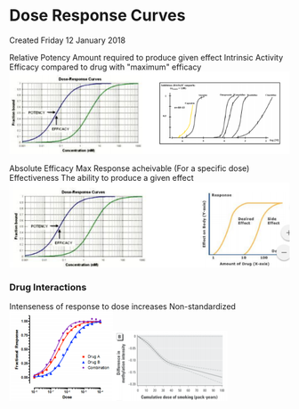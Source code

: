 # Dose Response Curves
Created Friday 12 January 2018

Relative
Potency
Amount required to produce given effect
Intrinsic Activity
Efficacy compared to drug with "maximum" efficacy
![](./Dose_Response_Curves/pasted_image.png)



Absolute
Efficacy
Max Response acheivable
(For a specific dose)
Effectiveness
The ability to produce a given effect
![](./Dose_Response_Curves/pasted_image001.png)

### Drug Interactions
Intenseness of response to dose increases
Non-standardized
![](./Dose_Response_Curves/pasted_image002.png)![](./Dose_Response_Curves/pasted_image003.png)




